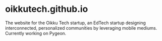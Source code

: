 # oikkutech.github.io
The website for the Oikku Tech startup, an EdTech startup designing interconnected, personalized communities by leveraging mobile mediums. Currently working on Pygeon.

